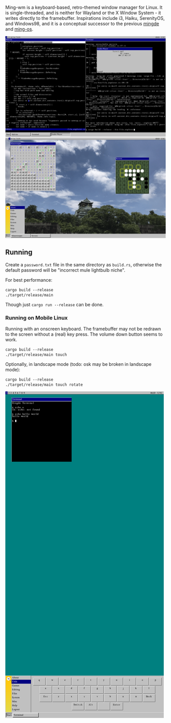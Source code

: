 Ming-wm is a keyboard-based, retro-themed window manager for Linux. It is single-threaded, and is neither for Wayland or the X Window System - it writes directly to the framebuffer. Inspirations include i3, Haiku, SerenityOS, and Windows98, and it is a conceptual successor to the previous [mingde](https://github.com/stjet/mingde) and [ming-os](https://github.com/stjet/ming-os).

![example 1](/docs/images/ws1.png)
![example 2](/docs/images/ws3.png)

## Running

Create a `password.txt` file in the same directory as `build.rs`, otherwise the default password will be "incorrect mule lightbulb niche".

For best performance:
```
cargo build --release
./target/release/main
```

Though just `cargo run --release` can be done.

### Running on Mobile Linux

Running with an onscreen keyboard. The framebuffer may not be redrawn to the screen without a (real) key press. The volume down button seems to work.

```
cargo build --release
./target/release/main touch
```

Optionally, in landscape mode (todo: osk may be broken in landscape mode):

```
cargo build --release
./target/release/main touch rotate
```

![mobile example](/docs/images/mobile.png)

